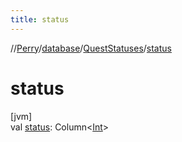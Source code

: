 ```yaml
---
title: status
---
```

//[Perry](../../../index.html)/[database](../index.html)/[QuestStatuses](index.html)/[status](status.html)



# status



[jvm]\
val [status](status.html): Column&lt;[Int](https://kotlinlang.org/api/latest/jvm/stdlib/kotlin/-int/index.html)&gt;




